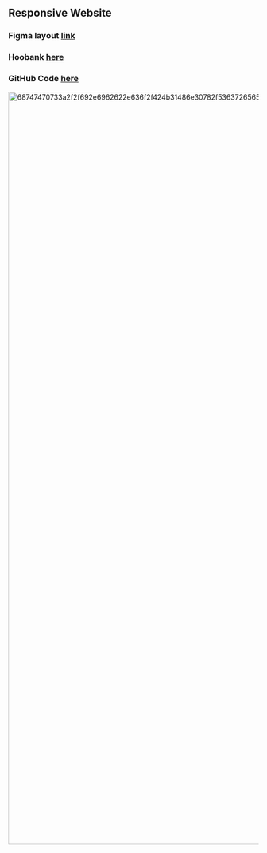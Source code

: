 ## Responsive Website

### Figma layout **[link](https://modern-bank-app-sigma.vercel.app/)**
### Hoobank **[here](https://modern-bank-app-sigma.vercel.app/)**
### GitHub Code **[here](https://github.com/CerberStrix/modern-bank-app)**

<img width="1512" alt="68747470733a2f2f692e6962622e636f2f424b31486e30782f53637265656e73686f742d323032322d30382d30382d61742d342d30352d34382d504d2e706e67" src="https://user-images.githubusercontent.com/84579087/221154761-636042d9-6228-4ee9-ab76-13ea7fd6b7af.png">
